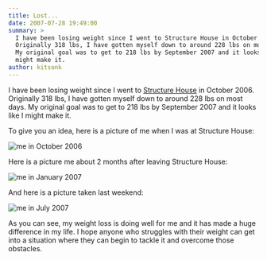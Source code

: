 ```yaml
---
title: Lost...
date: 2007-07-28 19:49:00
summary: >
  I have been losing weight since I went to Structure House in October 2006.
  Originally 318 lbs, I have gotten myself down to around 228 lbs on most days.
  My original goal was to get to 218 lbs by September 2007 and it looks like I
  might make it.
author: kitsonk
---
```


I have been losing weight since I went to [Structure House](https://www.structurehouse.com/) in October 2006. Originally
318 lbs, I have gotten myself down to around 228 lbs on most days. My original goal was to get to 218 lbs by September
2007 and it looks like I might make it.

To give you an idea, here is a picture of me when I was at Structure House:

![me in October 2006](/images/KPK-OCT-06.jpg)

Here is a picture me about 2 months after leaving Structure House:

![me in January 2007](/images/KPK-JAN-07.jpg)

And here is a picture taken last weekend:

![me in July 2007](/images/KPK-JUL-07.jpg)

As you can see, my weight loss is doing well for me and it has made a huge difference in my life. I hope anyone who
struggles with their weight can get into a situation where they can begin to tackle it and overcome those obstacles.
